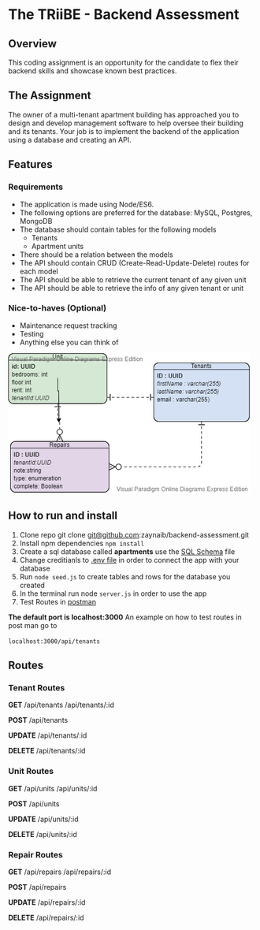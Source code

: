 # The TRiiBE - Backend Assessment


## Overview

This coding assignment is an opportunity for the candidate to flex their backend skills and showcase known best practices.

## The Assignment

The owner of a multi-tenant apartment building has approached you to design and develop management software to help oversee their building and its tenants. Your job is to implement the backend of the application using a database and creating an API.

## Features

### Requirements

* The application is made using Node/ES6.
* The following options are preferred for the database: MySQL, Postgres, MongoDB
* The database should contain tables for the following models
	- Tenants
	- Apartment units
* There should be a relation between the models
* The API should contain CRUD (Create-Read-Update-Delete) routes for each model
* The API should be able to retrieve the current tenant of any given unit
* The API should be able to retrieve the info of any given tenant or unit

### Nice-to-haves (Optional)
* Maintenance request tracking
* Testing
* Anything else you can think of

![alt-text](./er-diagram.png)


## How to run and install

1. Clone repo git clone git@github.com:zaynaib/backend-assessment.git
2. Install npm dependencies ```npm install```
3. Create a sql database called **apartments**  use the [SQL Schema](./app/schema.sql) file
4. Change creditianls to [.env file](.env) in order to connect the app with your database
5. Run ```node seed.js``` to create tables and rows for the database you created
6. In the terminal run node `server.js` in order to use the app
7. Test Routes in [postman](https://www.postman.com/) 

**The default port is localhost:3000**
An example on how to test routes in post man go to

```localhost:3000/api/tenants```

## Routes

### Tenant Routes

**GET**
/api/tenants
/api/tenants/:id

**POST**
/api/tenants

**UPDATE**
/api/tenants/:id

**DELETE**
/api/tenants/:id

### Unit Routes

**GET**
/api/units
/api/units/:id

**POST**
/api/units

**UPDATE**
/api/units/:id

**DELETE**
/api/units/:id

### Repair Routes

**GET**
/api/repairs
/api/repairs/:id

**POST**
/api/repairs

**UPDATE**
/api/repairs/:id

**DELETE**
/api/repairs/:id